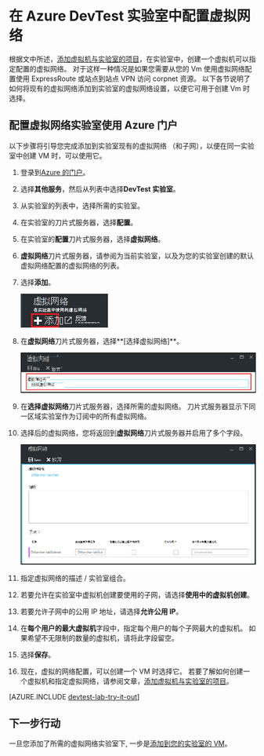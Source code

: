 <properties
    pageTitle="在 Azure DevTest 实验室中配置虚拟网络 |Microsoft Azure"
    description="了解如何配置现有虚拟网络和子网，并在 Azure DevTest 实验与虚拟机中使用它们"
    services="devtest-lab,virtual-machines"
    documentationCenter="na"
    authors="tomarcher"
    manager="douge"
    editor=""/>

<tags
    ms.service="devtest-lab"
    ms.workload="na"
    ms.tgt_pltfrm="na"
    ms.devlang="na"
    ms.topic="article"
    ms.date="09/06/2016"
    ms.author="tarcher"/>

# <a name="configure-a-virtual-network-in-azure-devtest-labs"></a>在 Azure DevTest 实验室中配置虚拟网络

根据文中所述，[添加虚拟机与实验室的项目](devtest-lab-add-vm-with-artifacts.md)，在实验室中，创建一个虚拟机可以指定配置的虚拟网络。 对于这样一种情况是如果您需要从您的 Vm 使用虚拟网络配置使用 ExpressRoute 或站点到站点 VPN 访问 corpnet 资源。 以下各节说明了如何将现有的虚拟网络添加到实验室的虚拟网络设置，以便它可用于创建 Vm 时选择。

## <a name="configure-a-virtual-network-for-a-lab-using-the-azure-portal"></a>配置虚拟网络实验室使用 Azure 门户
以下步骤将引导您完成添加到实验室现有的虚拟网络 （和子网），以便在同一实验室中创建 VM 时，可以使用它。 

1. 登录到[Azure 的门户](http://go.microsoft.com/fwlink/p/?LinkID=525040)。

1. 选择**其他服务**，然后从列表中选择**DevTest 实验室**。

1. 从实验室的列表中，选择所需的实验室。 

1. 在实验室的刀片式服务器，选择**配置**。

1. 在实验室的**配置**刀片式服务器，选择**虚拟网络**。

1. **虚拟网络**刀片式服务器，请参阅为当前实验室，以及为您的实验室创建的默认虚拟网络配置的虚拟网络的列表。 

1. 选择**添加**。

    ![将一个现有的虚拟网络添加到您的实验室](./media/devtest-lab-configure-vnet/lab-settings-vnet-add.png)
    
1. 在**虚拟网络**刀片式服务器，选择**[选择虚拟网络]**。

    ![选择现有的虚拟网络](./media/devtest-lab-configure-vnet/lab-settings-vnets-vnet1.png)
    
1. 在**选择虚拟网络**刀片式服务器，选择所需的虚拟网络。 刀片式服务器显示下同一区域实验室作为订阅中的所有虚拟网络。  

1. 选择后的虚拟网络，您将返回到**虚拟网络**刀片式服务器并启用了多个字段。  

    ![选择现有的虚拟网络](./media/devtest-lab-configure-vnet/lab-settings-vnets-vnet2.png)

1. 指定虚拟网络的描述 / 实验室组合。

1. 若要允许在实验室中虚拟机创建要使用的子网，请选择**使用中的虚拟机创建**。

1. 若要允许子网中的公用 IP 地址，请选择**允许公用 IP**。

1. 在**每个用户的最大虚拟机**字段中，指定每个用户的每个子网最大的虚拟机。 如果希望不无限制的数量的虚拟机，请将此字段留空。

1. 选择**保存**。

1. 现在，虚拟的网络配置，可以创建一个 VM 时选择它。 若要了解如何创建一个虚拟机和指定虚拟网络，请参阅文章，[添加虚拟机与实验室的项目](devtest-lab-add-vm-with-artifacts.md)。 

[AZURE.INCLUDE [devtest-lab-try-it-out](../../includes/devtest-lab-try-it-out.md)]

## <a name="next-steps"></a>下一步行动

一旦您添加了所需的虚拟网络实验室下, 一步是[添加到您的实验室的 VM](devtest-lab-add-vm-with-artifacts.md)。